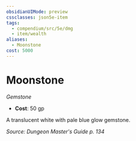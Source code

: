 ```yaml
---
obsidianUIMode: preview
cssclasses: json5e-item
tags:
  - compendium/src/5e/dmg
  - item/wealth
aliases:
  - Moonstone
cost: 5000
---
```

# Moonstone
*Gemstone*  

- **Cost**: 50 gp

A translucent white with pale blue glow gemstone.

*Source: Dungeon Master's Guide p. 134*
